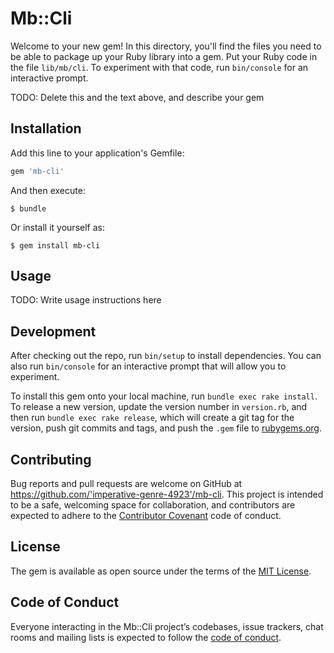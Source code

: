 # Mb::Cli

Welcome to your new gem! In this directory, you'll find the files you need to be able to package up your Ruby library into a gem. Put your Ruby code in the file `lib/mb/cli`. To experiment with that code, run `bin/console` for an interactive prompt.

TODO: Delete this and the text above, and describe your gem

## Installation

Add this line to your application's Gemfile:

```ruby
gem 'mb-cli'
```

And then execute:

    $ bundle

Or install it yourself as:

    $ gem install mb-cli

## Usage

TODO: Write usage instructions here

## Development

After checking out the repo, run `bin/setup` to install dependencies. You can also run `bin/console` for an interactive prompt that will allow you to experiment.

To install this gem onto your local machine, run `bundle exec rake install`. To release a new version, update the version number in `version.rb`, and then run `bundle exec rake release`, which will create a git tag for the version, push git commits and tags, and push the `.gem` file to [rubygems.org](https://rubygems.org).

## Contributing

Bug reports and pull requests are welcome on GitHub at https://github.com/'imperative-genre-4923'/mb-cli. This project is intended to be a safe, welcoming space for collaboration, and contributors are expected to adhere to the [Contributor Covenant](http://contributor-covenant.org) code of conduct.

## License

The gem is available as open source under the terms of the [MIT License](https://opensource.org/licenses/MIT).

## Code of Conduct

Everyone interacting in the Mb::Cli project’s codebases, issue trackers, chat rooms and mailing lists is expected to follow the [code of conduct](https://github.com/'imperative-genre-4923'/mb-cli/blob/master/CODE_OF_CONDUCT.md).

